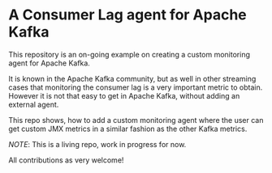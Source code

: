 # A Consumer Lag agent for Apache Kafka

This repository is an on-going example on creating a custom monitoring agent for Apache Kafka.

It is known in the Apache Kafka community, but as well in other streaming cases that monitoring
the consumer lag is a very important metric to obtain. However it is not that easy to get in Apache Kafka, without 
adding an external agent.

This repo shows, how to add a custom monitoring agent where the user can get custom JMX metrics in a similar
fashion as the other Kafka metrics.

*NOTE*: This is a living repo, work in progress for now.

All contributions as very welcome! 
